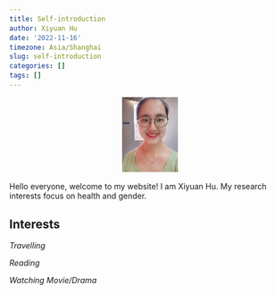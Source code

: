 ```yaml
---
title: Self-introduction
author: Xiyuan Hu
date: '2022-11-16'
timezone: Asia/Shanghai
slug: self-introduction
categories: []
tags: []
---
```


<div align="center">
<img src="https://raw.githubusercontent.com/Pixaoxiuxia/blog-figs/main/picgo/202302192256658.jpg" alt="drawing" width="20%" />
</div>

Hello everyone, welcome to my website! I am Xiyuan Hu. My research interests focus on health and gender. 


## Interests

*Travelling*

*Reading*

*Watching Movie/Drama*
